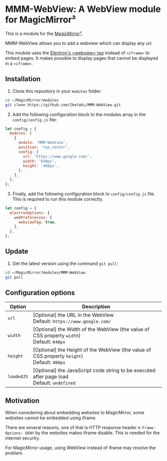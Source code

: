 # MMM-WebView: A WebView module for MagicMirror²

This is a module for the [MagicMirror²](https://github.com/MichMich/MagicMirror/).

MMM-WebView allows you to add a webview which can display any url.

This module uses the [Electron's \<webview\> tag](https://www.electronjs.org/docs/api/webview-tag) instead of `<iframe>` to embed pages.
It makes possible to display pages that cannot be displayed in a `<iframe>`.

## Installation

1. Clone this repository in your `modules` folder:

```bash
cd ~/MagicMirror/modules
git clone https://github.com/Iketaki/MMM-WebView.git
```

2. Add the following configuration block to the modules array in the `config/config.js` file:

```js
let config = {
  modules: [
    {
      module: 'MMM-WebView',
      position: 'top_center',
      config: {
        url: 'https://www.google.com/',
        width: '640px',
        height: '480px',
      },
    },
  ],
};
```

3. Finally, add the following configuration block to `config/config.js` file. This is required to run this module correctly.

```js
let config = {
  electronOptions: {
    webPreferences: {
      webviewTag: true,
    },
  },
};
```

## Update

1. Get the latest version using the command `git pull`:

```bash
cd ~/MagicMirror/modules/MMM-WebView
git pull
```

## Configuration options

| Option     | Description                                                                                   |
| ---------- | --------------------------------------------------------------------------------------------- |
| `url`<br>  | [Optional] the URL in the WebView<br>Default: `https://www.google.com/`                       |
| `width`    | [Optional] the Width of the WebView (the value of CSS property `width`)<br>Default: `640px`   |
| `height`   | [Optional] the Height of the WebView (the value of CSS property `height`)<br>Default: `480px` |
| `loadedJS` | [Optional] the JavaScript code string to be executed after page load<br>Default: `undefined`  |

## Motivation

When considering about embedding websites to MagicMirror, some websites cannot be embedded using iframe.

There are several reasons, one of that is HTTP response header `X-Frame-Options: DENY` by the websites makes iframe disable. This is needed for the internet security.

For MagicMirror usage, using WebView instead of iframe may resolve the problem.
